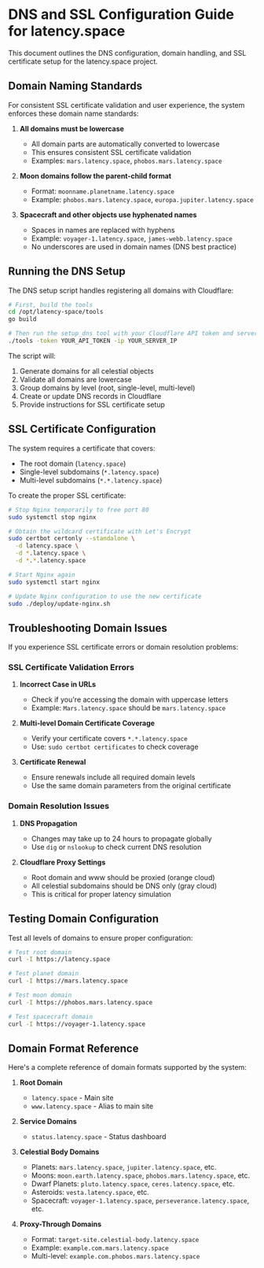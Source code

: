 # DNS and SSL Configuration Guide for latency.space

This document outlines the DNS configuration, domain handling, and SSL certificate setup for the latency.space project.

## Domain Naming Standards

For consistent SSL certificate validation and user experience, the system enforces these domain name standards:

1. **All domains must be lowercase**
   - All domain parts are automatically converted to lowercase
   - This ensures consistent SSL certificate validation
   - Examples: `mars.latency.space`, `phobos.mars.latency.space`

2. **Moon domains follow the parent-child format**
   - Format: `moonname.planetname.latency.space`
   - Example: `phobos.mars.latency.space`, `europa.jupiter.latency.space`

3. **Spacecraft and other objects use hyphenated names**
   - Spaces in names are replaced with hyphens
   - Example: `voyager-1.latency.space`, `james-webb.latency.space`
   - No underscores are used in domain names (DNS best practice)

## Running the DNS Setup

The DNS setup script handles registering all domains with Cloudflare:

```bash
# First, build the tools
cd /opt/latency-space/tools
go build

# Then run the setup_dns tool with your Cloudflare API token and server IP
./tools -token YOUR_API_TOKEN -ip YOUR_SERVER_IP
```

The script will:
1. Generate domains for all celestial objects
2. Validate all domains are lowercase
3. Group domains by level (root, single-level, multi-level)
4. Create or update DNS records in Cloudflare
5. Provide instructions for SSL certificate setup

## SSL Certificate Configuration

The system requires a certificate that covers:
- The root domain (`latency.space`)
- Single-level subdomains (`*.latency.space`)
- Multi-level subdomains (`*.*.latency.space`)

To create the proper SSL certificate:

```bash
# Stop Nginx temporarily to free port 80
sudo systemctl stop nginx

# Obtain the wildcard certificate with Let's Encrypt
sudo certbot certonly --standalone \
  -d latency.space \
  -d *.latency.space \
  -d *.*.latency.space

# Start Nginx again
sudo systemctl start nginx

# Update Nginx configuration to use the new certificate
sudo ./deploy/update-nginx.sh
```

## Troubleshooting Domain Issues

If you experience SSL certificate errors or domain resolution problems:

### SSL Certificate Validation Errors

1. **Incorrect Case in URLs**
   - Check if you're accessing the domain with uppercase letters
   - Example: `Mars.latency.space` should be `mars.latency.space`

2. **Multi-level Domain Certificate Coverage**
   - Verify your certificate covers `*.*.latency.space`
   - Use: `sudo certbot certificates` to check coverage

3. **Certificate Renewal**
   - Ensure renewals include all required domain levels
   - Use the same domain parameters from the original certificate

### Domain Resolution Issues

1. **DNS Propagation**
   - Changes may take up to 24 hours to propagate globally
   - Use `dig` or `nslookup` to check current DNS resolution

2. **Cloudflare Proxy Settings**
   - Root domain and www should be proxied (orange cloud)
   - All celestial subdomains should be DNS only (gray cloud)
   - This is critical for proper latency simulation

## Testing Domain Configuration

Test all levels of domains to ensure proper configuration:

```bash
# Test root domain
curl -I https://latency.space

# Test planet domain
curl -I https://mars.latency.space

# Test moon domain
curl -I https://phobos.mars.latency.space

# Test spacecraft domain
curl -I https://voyager-1.latency.space
```

## Domain Format Reference

Here's a complete reference of domain formats supported by the system:

1. **Root Domain**
   - `latency.space` - Main site
   - `www.latency.space` - Alias to main site

2. **Service Domains**
   - `status.latency.space` - Status dashboard

3. **Celestial Body Domains**
   - Planets: `mars.latency.space`, `jupiter.latency.space`, etc.
   - Moons: `moon.earth.latency.space`, `phobos.mars.latency.space`, etc.
   - Dwarf Planets: `pluto.latency.space`, `ceres.latency.space`, etc.
   - Asteroids: `vesta.latency.space`, etc.
   - Spacecraft: `voyager-1.latency.space`, `perseverance.latency.space`, etc.

4. **Proxy-Through Domains**
   - Format: `target-site.celestial-body.latency.space`
   - Example: `example.com.mars.latency.space`
   - Multi-level: `example.com.phobos.mars.latency.space`